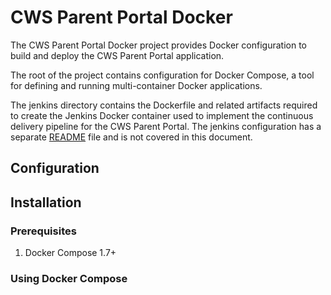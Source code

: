 # CWS Parent Portal Docker

The CWS Parent Portal Docker project provides Docker configuration to build and deploy the CWS Parent Portal
application.

The root of the project contains configuration for Docker Compose, a tool for defining and running multi-container
Docker applications.

The jenkins directory contains the Dockerfile and related artifacts required to create the Jenkins Docker container
used to implement the continuous delivery pipeline for the CWS Parent Portal. The jenkins configuration has a separate
[README][jenkinsreadme] file and is not covered in this document.

## Configuration

## Installation

### Prerequisites

1. Docker Compose 1.7+

### Using Docker Compose


[jenkinsreadme]: jenkins/README.md